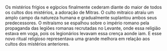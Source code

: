 ﻿Os mistérios frígios e egípcios finalmente cederam diante do maior de todos os cultos dos mistérios, a adoração de Mitras. O culto mitraico atraíu um amplo campo da natureza humana e gradualmente suplantou ambos seus predecessores. O mitraísmo se espalhou sobre o império romano pela propaganda das legiões romanas recrutadas no Levante, onde essa religião estava em voga, pois os legionários levavam essa crença aonde iam. E esse novo ritual religioso representava uma grande melhora em relação aos cultos dos mistérios anteriores.